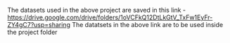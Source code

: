 The datasets used in the above project are saved in this link - https://drive.google.com/drive/folders/1oVCFkQ12DtLkGtV_TxFw1EyFr-ZY4gC7?usp=sharing
The datatsets in the above link are to be used inside the project folder
